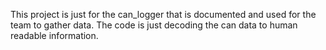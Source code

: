 This project is just for the can_logger that is documented and used for the team to gather data. The code is just decoding the can data to human readable information.
